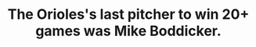 ---
title:      
  - The Orioles's last pitcher to win 20+ games was Mike Boddicker.
secondary:
  - He did it in 1984. He went 20-11, finishing 4th in Cy Young voting.
reference:
---